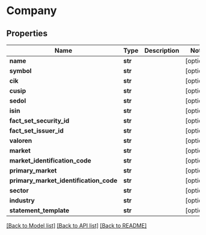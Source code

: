 # Company

## Properties
Name | Type | Description | Notes
------------ | ------------- | ------------- | -------------
**name** | **str** |  | [optional] 
**symbol** | **str** |  | [optional] 
**cik** | **str** |  | [optional] 
**cusip** | **str** |  | [optional] 
**sedol** | **str** |  | [optional] 
**isin** | **str** |  | [optional] 
**fact_set_security_id** | **str** |  | [optional] 
**fact_set_issuer_id** | **str** |  | [optional] 
**valoren** | **str** |  | [optional] 
**market** | **str** |  | [optional] 
**market_identification_code** | **str** |  | [optional] 
**primary_market** | **str** |  | [optional] 
**primary_market_identification_code** | **str** |  | [optional] 
**sector** | **str** |  | [optional] 
**industry** | **str** |  | [optional] 
**statement_template** | **str** |  | [optional] 

[[Back to Model list]](../README.md#documentation-for-models) [[Back to API list]](../README.md#documentation-for-api-endpoints) [[Back to README]](../README.md)

